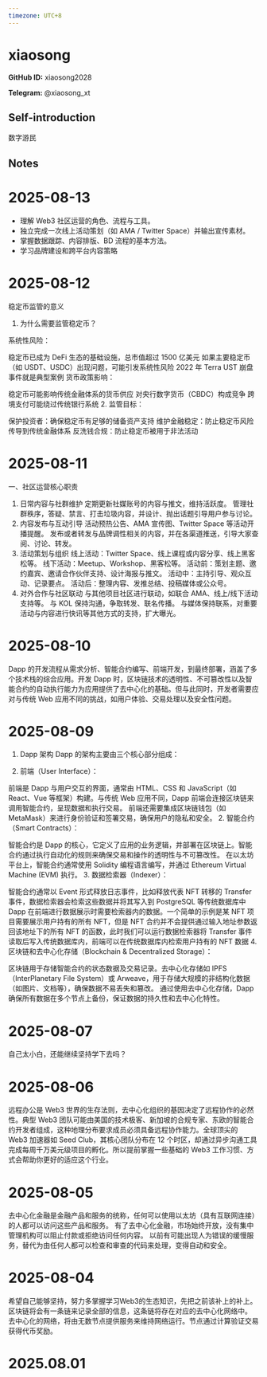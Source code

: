 ```yaml
---
timezone: UTC+8
---
```


# xiaosong

**GitHub ID:** xiaosong2028

**Telegram:** @xiaosong_xt

## Self-introduction

数字游民

## Notes

<!-- Content_START -->
# 2025-08-13

- 理解 Web3 社区运营的角色、流程与工具。
- 独立完成一次线上活动策划（如 AMA / Twitter Space）并输出宣传素材。
- 掌握数据跟踪、内容排版、BD 流程的基本方法。
- 学习品牌建设和跨平台内容策略

# 2025-08-12

稳定币监管的意义
1. 为什么需要监管稳定币？

系统性风险：

稳定币已成为 DeFi 生态的基础设施，总市值超过 1500 亿美元
如果主要稳定币（如 USDT、USDC）出现问题，可能引发系统性风险
2022 年 Terra UST 崩盘事件就是典型案例
货币政策影响：

稳定币可能影响传统金融体系的货币供应
对央行数字货币（CBDC）构成竞争
跨境支付可能绕过传统银行系统
2. 监管目标：

保护投资者：确保稳定币有足够的储备资产支持
维护金融稳定：防止稳定币风险传导到传统金融体系
反洗钱合规：防止稳定币被用于非法活动

# 2025-08-11

一、社区运营核心职责
1. 日常内容与社群维护
定期更新社媒账号的内容与推文，维持活跃度。
管理社群秩序，答疑、禁言、打击垃圾内容，并设计、抛出话题引导用户参与讨论。
2. 内容发布与互动引导
活动预热公告、AMA 宣传图、Twitter Space 等活动开播提醒。
发布或者转发与品牌调性相关的内容，并在各渠道推送，引导大家查阅、讨论、转发。
3. 活动策划与组织
线上活动：Twitter Space、线上课程或内容分享、线上黑客松等。
线下活动：Meetup、Workshop、黑客松等。
活动前：策划主题、邀约嘉宾、邀请合作伙伴支持、设计海报与推文。
活动中：主持引导、观众互动、记录要点。
活动后：整理内容、发推总结、投稿媒体或公众号。
4. 对外合作与社区联动
与其他项目社区进行联动，如联合 AMA、线上/线下活动支持等。
与 KOL 保持沟通，争取转发、联名传播。
与媒体保持联系，对重要活动与内容进行快讯等其他方式的支持，扩大曝光。

# 2025-08-10

Dapp 的开发流程从需求分析、智能合约编写、前端开发，到最终部署，涵盖了多个技术栈的综合应用。开发 Dapp 时，区块链技术的透明性、不可篡改性以及智能合约的自动执行能力为应用提供了去中心化的基础。但与此同时，开发者需要应对与传统 Web 应用不同的挑战，如用户体验、交易处理以及安全性问题。

# 2025-08-09

1. Dapp 架构
Dapp 的架构主要由三个核心部分组成：

1. 前端（User Interface）：

前端是 Dapp 与用户交互的界面，通常由 HTML、CSS 和 JavaScript（如 React、Vue 等框架）构建。与传统 Web 应用不同，Dapp 前端会连接区块链来调用智能合约，呈现数据和执行交易。
前端还需要集成区块链钱包（如 MetaMask）来进行身份验证和签署交易，确保用户的隐私和安全。
2. 智能合约（Smart Contracts）：

智能合约是 Dapp 的核心，它定义了应用的业务逻辑，并部署在区块链上。智能合约通过执行自动化的规则来确保交易和操作的透明性与不可篡改性。
在以太坊平台上，智能合约通常使用 Solidity 编程语言编写，并通过 Ethereum Virtual Machine (EVM) 执行。
3. 数据检索器（Indexer）：

智能合约通常以 Event 形式释放日志事件，比如释放代表 NFT 转移的 Transfer 事件，数据检索器会检索这些数据并将其写入到 PostgreSQL 等传统数据库中
Dapp 在前端进行数据展示时需要检索器内的数据。一个简单的示例是某 NFT 项目需要展示用户持有的所有 NFT，但是 NFT 合约并不会提供通过输入地址参数返回该地址下的所有 NFT 的函数，此时我们可以运行数据检索器将 Transfer 事件读取后写入传统数据库内，前端可以在传统数据库内检索用户持有的 NFT 数据
4. 区块链和去中心化存储（Blockchain & Decentralized Storage）：

区块链用于存储智能合约的状态数据及交易记录。去中心化存储如 IPFS（InterPlanetary File System）或 Arweave，用于存储大规模的非结构化数据（如图片、文档等），确保数据不易丢失和篡改。
通过使用去中心化存储，Dapp 确保所有数据在多个节点上备份，保证数据的持久性和去中心化特性。

# 2025-08-07

自己太小白，还能继续坚持学下去吗？

# 2025-08-06

远程办公是 Web3 世界的生存法则，去中心化组织的基因决定了远程协作的必然性。典型 Web3 团队可能由美国的技术极客、新加坡的合规专家、东欧的智能合约开发者组成，这种地理分布要求成员必须具备远程协作能力。全球顶尖的 Web3 加速器如 Seed Club，其核心团队分布在 12 个时区，却通过异步沟通工具完成每周千万美元级项目的孵化。所以提前掌握一些基础的 Web3 工作习惯、方式会帮助你更好的适应这个行业。

# 2025-08-05

去中心化金融是金融产品和服务的统称，任何可以使用以太坊（具有互联网连接）的人都可以访问这些产品和服务。 有了去中心化金融，市场始终开放，没有集中管理机构可以阻止付款或拒绝访问任何内容。 以前有可能出现人为错误的缓慢服务，替代为由任何人都可以检查和审查的代码来处理，变得自动和安全。

# 2025-08-04

希望自己能够坚持，努力多掌握学习Web3的生态知识，先把之前该补上的补上。
区块链将会有一条链来记录全部的信息，这条链将存在对应的去中心化网络中。 去中心化的网络，将由无数节点提供服务来维持网络运行。节点通过计算验证交易获得代币奖励。

# 2025.08.01


<!-- Content_END -->
